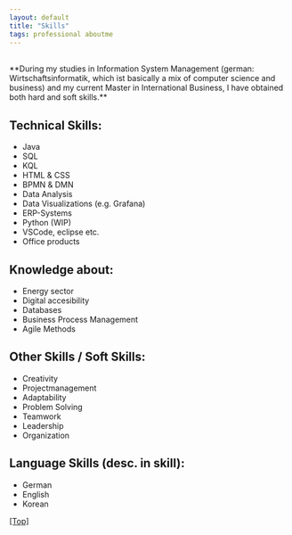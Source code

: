 ```yaml
---
layout: default
title: "Skills"
tags: professional aboutme
---
```


<br>
**During my studies in Information System Management (german: Wirtschaftsinformatik, which ist basically a mix of computer science and business) and my current Master in International Business, I have obtained both hard and soft skills.**

## Technical Skills:
- Java
- SQL
- KQL
- HTML & CSS
- BPMN & DMN
- Data Analysis
- Data Visualizations (e.g. Grafana)
- ERP-Systems
- Python (WIP)
- VSCode, eclipse etc.
- Office products

## Knowledge about:
- Energy sector
- Digital accesibility
- Databases
- Business Process Management
- Agile Methods

## Other Skills / Soft Skills:
- Creativity
- Projectmanagement
- Adaptability
- Problem Solving
- Teamwork
- Leadership
- Organization

## Language Skills (desc. in skill):
- German
- English
- Korean

[[Top]](#top)

